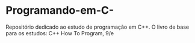 # Programando-em-C-
Repositório dedicado ao estudo de programação em C++. O livro de base para os estudos: C++ How To Program, 9/e
